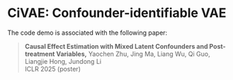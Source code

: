 # CiVAE: Confounder-identifiable VAE

 The code demo is associated with the following paper:
>**Causal Effect Estimation with Mixed Latent Confounders and Post-treatment Variables,**
> Yaochen Zhu, Jing Ma, Liang Wu, Qi Guo, Liangjie Hong, Jundong Li    
> ICLR 2025 (poster)

